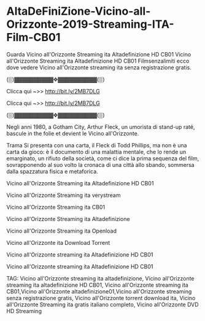 # AltaDeFiniZione-Vicino-all-Orizzonte-2019-Streaming-ITA-Film-CB01

Guarda Vicino all'Orizzonte Streaming ita Altadefinizione HD CB01 Vicino all'Orizzonte Streaming ita Altadefinizione HD CB01 Filmsenzalimiti ecco dove vedere Vicino all'Orizzonte streaming ita senza registrazione gratis.

(▒)▓▓▓▓▓▓▓▓▓▓✥▓▓▓▓▓▓▓▓▓▓(▒)

Clicca qui ~>> http://bit.ly/2MB7DLG

Clicca qui ~>> http://bit.ly/2MB7DLG

(▒)▓▓▓▓▓▓▓▓▓▓✥▓▓▓▓▓▓▓▓▓▓(▒)

Negli anni 1980, a Gotham City, Arthur Fleck, un umorista di stand-up raté, bascule in the folie et devient le Vicino all'Orizzonte.

Trama Si presenta con una carta, il Fleck di Todd Phillips, ma non è una carta da gioco: è il documento di una malattia mentale, che lo rende un emarginato, un rifiuto della società, come ci dice la prima sequenza del film, sovrapponendo al suo volto la cronaca di una città allo sbando, sommersa dalla spazzatura fisica e metaforica.

Vicino all'Orizzonte Streaming ita Altadefinizione HD CB01

Vicino all'Orizzonte Streaming ita verystream

Vicino all'Orizzonte Streaming ita CB01

Vicino all'Orizzonte Streaming ita Altadefinizione

Vicino all'Orizzonte Streaming ita Openload

Vicino all'Orizzonte ita Download Torrent

Vicino all'Orizzonte streaming ita Altadefinizione HD CB01

Vicino all'Orizzonte streaming ita Altadefinizione HD CB01

TAG: Vicino all'Orizzonte streaming ita altadefinizione, Vicino all'Orizzonte streaming ita altadefinizione HD CB01, Vicino all'Orizzonte streaming ita CB01,Vicino all'Orizzonte altadefinizione01,Vicino all'Orizzonte streaming senza registrazione gratis, Vicino all'Orizzonte torrent download ita, Vicino all'Orizzonte Streaming ita gratis italiano completo, Vicino all'Orizzonte DVD HD Streaming

